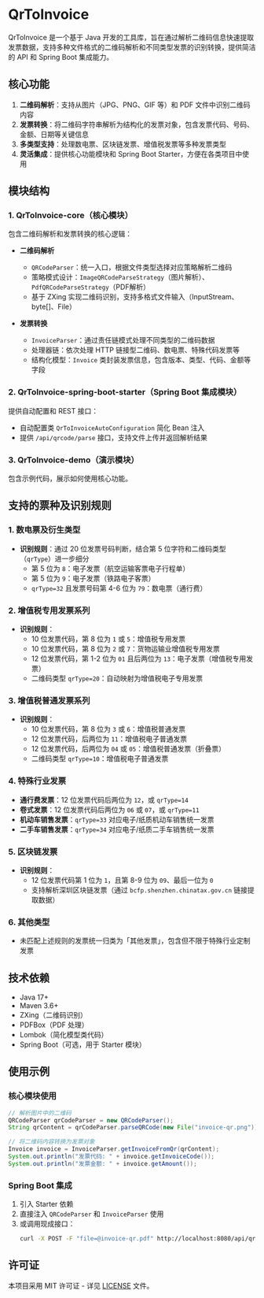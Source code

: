 # QrToInvoice

QrToInvoice 是一个基于 Java 开发的工具库，旨在通过解析二维码信息快速提取发票数据，支持多种文件格式的二维码解析和不同类型发票的识别转换，提供简洁的 API 和 Spring Boot 集成能力。

## 核心功能

1. **二维码解析**：支持从图片（JPG、PNG、GIF 等）和 PDF 文件中识别二维码内容
2. **发票转换**：将二维码字符串解析为结构化的发票对象，包含发票代码、号码、金额、日期等关键信息
3. **多类型支持**：处理数电票、区块链发票、增值税发票等多种发票类型
4. **灵活集成**：提供核心功能模块和 Spring Boot Starter，方便在各类项目中使用

## 模块结构

### 1. QrToInvoice-core（核心模块）

包含二维码解析和发票转换的核心逻辑：

- **二维码解析**
  - `QRCodeParser`：统一入口，根据文件类型选择对应策略解析二维码
  - 策略模式设计：`ImageQRCodeParseStrategy`（图片解析）、`PdfQRCodeParseStrategy`（PDF解析）
  - 基于 ZXing 实现二维码识别，支持多格式文件输入（InputStream、byte[]、File）

- **发票转换**
  - `InvoiceParser`：通过责任链模式处理不同类型的二维码数据
  - 处理器链：依次处理 HTTP 链接型二维码、数电票、特殊代码发票等
  - 结构化模型：`Invoice` 类封装发票信息，包含版本、类型、代码、金额等字段

### 2. QrToInvoice-spring-boot-starter（Spring Boot 集成模块）

提供自动配置和 REST 接口：

- 自动配置类 `QrToInvoiceAutoConfiguration` 简化 Bean 注入
- 提供 `/api/qrcode/parse` 接口，支持文件上传并返回解析结果

### 3. QrToInvoice-demo（演示模块）

包含示例代码，展示如何使用核心功能。


## 支持的票种及识别规则

### 1. 数电票及衍生类型
- **识别规则**：通过 20 位发票号码判断，结合第 5 位字符和二维码类型（`qrType`）进一步细分
  - 第 5 位为 `8`：电子发票（航空运输客票电子行程单）
  - 第 5 位为 `9`：电子发票（铁路电子客票）
  - `qrType=32` 且发票号码第 4-6 位为 `79`：数电票（通行费）

### 2. 增值税专用发票系列
- **识别规则**：
  - 10 位发票代码，第 8 位为 `1` 或 `5`：增值税专用发票
  - 10 位发票代码，第 8 位为 `2` 或 `7`：货物运输业增值税专用发票
  - 12 位发票代码，第 1-2 位为 `01` 且后两位为 `13`：电子发票（增值税专用发票）
  - 二维码类型 `qrType=20`：自动映射为增值税电子专用发票

### 3. 增值税普通发票系列
- **识别规则**：
  - 10 位发票代码，第 8 位为 `3` 或 `6`：增值税普通发票
  - 12 位发票代码，后两位为 `11`：增值税电子普通发票
  - 12 位发票代码，后两位为 `04` 或 `05`：增值税普通发票（折叠票）
  - 二维码类型 `qrType=10`：增值税电子普通发票

### 4. 特殊行业发票
- **通行费发票**：12 位发票代码后两位为 `12`，或 `qrType=14`
- **卷式发票**：12 位发票代码后两位为 `06` 或 `07`，或 `qrType=11`
- **机动车销售发票**：`qrType=33` 对应电子/纸质机动车销售统一发票
- **二手车销售发票**：`qrType=34` 对应电子/纸质二手车销售统一发票

### 5. 区块链发票
- **识别规则**：
  - 12 位发票代码第 1 位为 `1`，且第 8-9 位为 `09`、最后一位为 `0`
  - 支持解析深圳区块链发票（通过 `bcfp.shenzhen.chinatax.gov.cn` 链接提取数据）

### 6. 其他类型
- 未匹配上述规则的发票统一归类为「其他发票」，包含但不限于特殊行业定制发票


## 技术依赖

- Java 17+
- Maven 3.6+
- ZXing（二维码识别）
- PDFBox（PDF 处理）
- Lombok（简化模型类代码）
- Spring Boot（可选，用于 Starter 模块）

## 使用示例

### 核心模块使用

```java
// 解析图片中的二维码
QRCodeParser qrCodeParser = new QRCodeParser();
String qrContent = qrCodeParser.parseQRCode(new File("invoice-qr.png"));

// 将二维码内容转换为发票对象
Invoice invoice = InvoiceParser.getInvoiceFromQr(qrContent);
System.out.println("发票代码: " + invoice.getInvoiceCode());
System.out.println("发票金额: " + invoice.getAmount());
```

### Spring Boot 集成

1. 引入 Starter 依赖
2. 直接注入 `QRCodeParser` 和 `InvoiceParser` 使用
3. 或调用现成接口：
   ```bash
   curl -X POST -F "file=@invoice-qr.pdf" http://localhost:8080/api/qrcode/parse
   ```

## 许可证

本项目采用 MIT 许可证 - 详见 [LICENSE](LICENSE) 文件。
